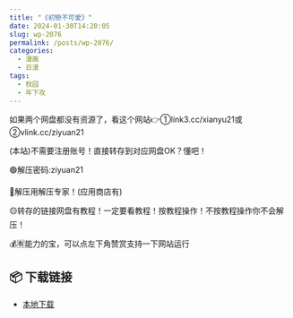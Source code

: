 ```yaml
---
title: "《初戀不可愛》"
date: 2024-01-30T14:20:05
slug: wp-2076
permalink: /posts/wp-2076/
categories:
  - 漫画
  - 日漫
tags:
  - 校园
  - 年下攻
---
```


如果两个网盘都没有资源了，看这个网站👉①link3.cc/xianyu21或②vlink.cc/ziyuan21

(本站)不需要注册账号！直接转存到对应网盘OK？懂吧！

🟢解压密码:ziyuan21

🔵解压用解压专家！(应用商店有)

🟡转存的链接网盘有教程！一定要看教程！按教程操作！不按教程操作你不会解压！

💰🈶能力的宝，可以点左下角赞赏支持一下网站运行

## 📦 下载链接
- [本地下载](https://blziyuan21.com/pay-download/2076?key=1790a1b0ca&down_id=0)

